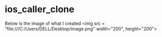 # ios_caller_clone

Below is the image of what I created
 <img src = "file:///C:/Users/DELL/Desktop/image.png" width="200", height="200">
